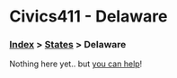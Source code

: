 # Civics411 - Delaware

### [Index](../../README.md) > [States](../) > Delaware

Nothing here yet.. but [you can help](../../CONTRIBUTING.md)!
